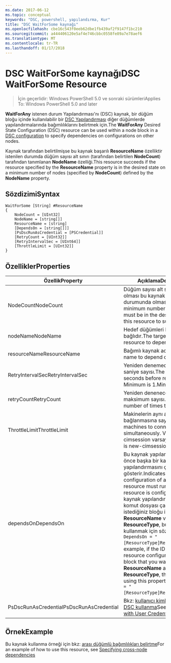 ```yaml
---
ms.date: 2017-06-12
ms.topic: conceptual
keywords: "DSC, powershell, yapılandırma, Kur"
title: "DSC WaitForSome kaynağı"
ms.openlocfilehash: cbe16c543f0eeb62dbe1fb439af2f9147f1bc210
ms.sourcegitcommit: a444406120e5af4e746cbbc0558fe89a7e78aef6
ms.translationtype: MT
ms.contentlocale: tr-TR
ms.lasthandoff: 01/17/2018
---
```

# <a name="dsc-waitforsome-resource"></a><span data-ttu-id="b35e0-103">DSC WaitForSome kaynağı</span><span class="sxs-lookup"><span data-stu-id="b35e0-103">DSC WaitForSome Resource</span></span>

> <span data-ttu-id="b35e0-104">İçin geçerlidir: Windows PowerShell 5.0 ve sonraki sürümleri</span><span class="sxs-lookup"><span data-stu-id="b35e0-104">Applies To: Windows PowerShell 5.0 and later</span></span>

<span data-ttu-id="b35e0-105">**WaitForAny** istenen durum Yapılandırması'nı (DSC) kaynak, bir düğüm bloğu içinde kullanılabilir bir [DSC Yapılandırması](configurations.md) diğer düğümlerde yapılandırmalarında bağımlılıklarını belirtmek için.</span><span class="sxs-lookup"><span data-stu-id="b35e0-105">The **WaitForAny** Desired State Configuration (DSC) resource can be used within a node block in a [DSC configuration](configurations.md) to specify dependencies on configurations on other nodes.</span></span>

<span data-ttu-id="b35e0-106">Kaynak tarafından belirtilmişse bu kaynak başarılı **ResourceName** özelliktir istenilen durumda düğüm sayısı alt sınırı (tarafından belirtilen **NodeCount**) tarafından tanımlanan **NodeName**  özelliği.</span><span class="sxs-lookup"><span data-stu-id="b35e0-106">This resource succeeds if the resource specified by the **ResourceName** property is in the desired state on a minimum number of nodes (specified by **NodeCount**) defined by the **NodeName** property.</span></span> 


## <a name="syntax"></a><span data-ttu-id="b35e0-107">Sözdizimi</span><span class="sxs-lookup"><span data-stu-id="b35e0-107">Syntax</span></span>

```
WaitForSome [String] #ResourceName
{
    NodeCount = [UInt32]
    NodeName = [string[]]
    ResourceName = [string]
    [DependsOn = [string[]]]
    [PsDscRunAsCredential = [PSCredential]]
    [RetryCount = [UInt32]]
    [RetryIntervalSec = [UInt64]]
    [ThrottleLimit = [UInt32]]
}
```

## <a name="properties"></a><span data-ttu-id="b35e0-108">Özellikler</span><span class="sxs-lookup"><span data-stu-id="b35e0-108">Properties</span></span>

|  <span data-ttu-id="b35e0-109">Özellik</span><span class="sxs-lookup"><span data-stu-id="b35e0-109">Property</span></span>  |  <span data-ttu-id="b35e0-110">Açıklama</span><span class="sxs-lookup"><span data-stu-id="b35e0-110">Description</span></span>   | 
|---|---| 
| <span data-ttu-id="b35e0-111">NodeCount</span><span class="sxs-lookup"><span data-stu-id="b35e0-111">NodeCount</span></span>| <span data-ttu-id="b35e0-112">Düğüm sayısı alt sınırı başarılı olması bu kaynak için istenen durumunda olması gerekir.</span><span class="sxs-lookup"><span data-stu-id="b35e0-112">The minimum number of nodes that must be in the desired state for this resource to succeed.</span></span>|
| <span data-ttu-id="b35e0-113">nodeName</span><span class="sxs-lookup"><span data-stu-id="b35e0-113">NodeName</span></span>| <span data-ttu-id="b35e0-114">Hedef düğümleri kaynağın bağlıdır.</span><span class="sxs-lookup"><span data-stu-id="b35e0-114">The target nodes of the resource to depend on.</span></span>| 
| <span data-ttu-id="b35e0-115">resourceName</span><span class="sxs-lookup"><span data-stu-id="b35e0-115">ResourceName</span></span>| <span data-ttu-id="b35e0-116">Bağımlı kaynak adı.</span><span class="sxs-lookup"><span data-stu-id="b35e0-116">The resource name to depend on.</span></span>| 
| <span data-ttu-id="b35e0-117">RetryIntervalSec</span><span class="sxs-lookup"><span data-stu-id="b35e0-117">RetryIntervalSec</span></span>| <span data-ttu-id="b35e0-118">Yeniden denemeden önce saniye sayısı.</span><span class="sxs-lookup"><span data-stu-id="b35e0-118">The number of seconds before retrying.</span></span> <span data-ttu-id="b35e0-119">Minimum is 1.</span><span class="sxs-lookup"><span data-stu-id="b35e0-119">Minimum is 1.</span></span>| 
| <span data-ttu-id="b35e0-120">retryCount</span><span class="sxs-lookup"><span data-stu-id="b35e0-120">RetryCount</span></span>| <span data-ttu-id="b35e0-121">Yeniden deneneceğini maksimum sayısı.</span><span class="sxs-lookup"><span data-stu-id="b35e0-121">The maximum number of times to retry.</span></span>| 
| <span data-ttu-id="b35e0-122">ThrottleLimit</span><span class="sxs-lookup"><span data-stu-id="b35e0-122">ThrottleLimit</span></span>| <span data-ttu-id="b35e0-123">Makinelerin aynı anda bağlanmasına sayısı.</span><span class="sxs-lookup"><span data-stu-id="b35e0-123">Number of machines to connect simultaneously.</span></span> <span data-ttu-id="b35e0-124">Varsayılan yeni-cimsession varsayılandır.</span><span class="sxs-lookup"><span data-stu-id="b35e0-124">Default is new-cimsession default.</span></span>| 
| <span data-ttu-id="b35e0-125">dependsOn</span><span class="sxs-lookup"><span data-stu-id="b35e0-125">DependsOn</span></span> | <span data-ttu-id="b35e0-126">Bu kaynak yapılandırılmadan önce başka bir kaynak yapılandırmasını çalıştırmalısınız gösterir.</span><span class="sxs-lookup"><span data-stu-id="b35e0-126">Indicates that the configuration of another resource must run before this resource is configured.</span></span> <span data-ttu-id="b35e0-127">Örneğin, kaynak yapılandırması Kimliğini komut dosyası çalıştırmak istediğiniz bloğu ilk ise __ResourceName__ ve türünü __ResourceType__, bu özelliği kullanmak için sözdizimi `DependsOn = "[ResourceType]ResourceName"`.</span><span class="sxs-lookup"><span data-stu-id="b35e0-127">For example, if the ID of the resource configuration script block that you want to run first is __ResourceName__ and its type is __ResourceType__, the syntax for using this property is `DependsOn = "[ResourceType]ResourceName"`.</span></span>|
| <span data-ttu-id="b35e0-128">PsDscRunAsCredential</span><span class="sxs-lookup"><span data-stu-id="b35e0-128">PsDscRunAsCredential</span></span> | <span data-ttu-id="b35e0-129">Bkz: [kullanıcı kimlik bilgileriyle DSC kullanma](https://docs.microsoft.com/en-us/powershell/dsc/runasuser)</span><span class="sxs-lookup"><span data-stu-id="b35e0-129">See [Using DSC with User Credentials](https://docs.microsoft.com/en-us/powershell/dsc/runasuser)</span></span> |


## <a name="example"></a><span data-ttu-id="b35e0-130">Örnek</span><span class="sxs-lookup"><span data-stu-id="b35e0-130">Example</span></span>

<span data-ttu-id="b35e0-131">Bu kaynak kullanma örneği için bkz: [arası düğümlü bağımlılıkları belirtme](crossNodeDependencies.md)</span><span class="sxs-lookup"><span data-stu-id="b35e0-131">For an example of how to use this resource, see [Specifying cross-node dependencies](crossNodeDependencies.md)</span></span>

